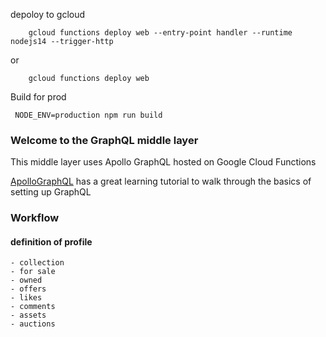 depoloy to gcloud

```
    gcloud functions deploy web --entry-point handler --runtime nodejs14 --trigger-http
```

or

```
    gcloud functions deploy web
```

Build for prod

```
 NODE_ENV=production npm run build
```

### Welcome to the GraphQL middle layer

This middle layer uses Apollo GraphQL hosted on Google Cloud Functions

[ApolloGraphQL](https://www.apollographql.com/docs/tutorial) has a great learning tutorial to walk through the basics of setting up GraphQL

### Workflow

#### definition of profile

    - collection
    - for sale
    - owned
    - offers
    - likes
    - comments
    - assets
    - auctions
